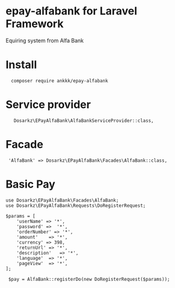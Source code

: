 # epay-alfabank for Laravel Framework
Equiring system from Alfa Bank

# Install

```
  composer require ankkk/epay-alfabank
```

# Service provider

```
   Dosarkz\EPayAlfaBank\AlfaBankServiceProvider::class,
```

# Facade

```
 'AlfaBank' => Dosarkz\EPayAlfaBank\Facades\AlfaBank::class,
```
# Basic Pay

```
use Dosarkz\EPayAlfaBank\Facades\AlfaBank;
use Dosarkz\EPayAlfaBank\Requests\DoRegisterRequest;

$params = [
    'userName' => '*',
    'password' =>  '*',
    'orderNumber' => '*',
    'amount'    => '*',
    'currency' => 398,
    'returnUrl' => '*',
    'description'   => '*',
    'language'  => '*',
    'pageView'  => '*',
];

 $pay = AlfaBank::registerDo(new DoRegisterRequest($params));
 ```
